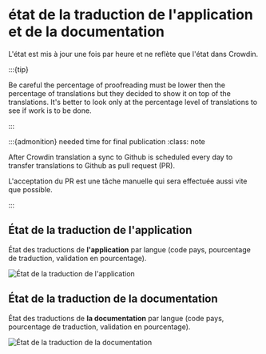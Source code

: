 # état de la traduction de l'application et de la documentation

L'état est mis à jour une fois par heure et ne reflète que l'état dans Crowdin.

:::{tip}

Be careful the percentage of proofreading must be lower then the percentage of translations but they decided to show it on top of the translations. It's better to look only at the percentage level of translations to see if work is to be done.

:::

:::{admonition} needed time for final publication
:class: note

After Crowdin translation a sync to Github is scheduled every day to transfer translations to Github as pull request (PR).

L'acceptation du PR est une tâche manuelle qui sera effectuée aussi vite que possible.

:::

## État de la traduction de l'application

État des traductions de **l'application** par langue (code pays, pourcentage de traduction, validation en pourcentage).

![État de la traduction de l'application](https://badges.awesome-crowdin.com/translation-13588158-309752.png)

## État de la traduction de la documentation

État des traductions de **la documentation** par langue (code pays, pourcentage de traduction, validation en pourcentage).

![État de la traduction de la documentation](https://badges.awesome-crowdin.com/translation-13588158-310610.png)

